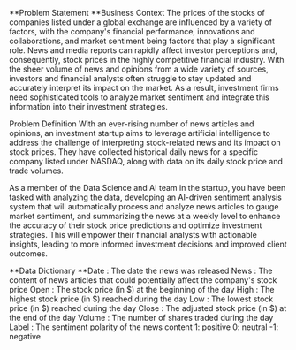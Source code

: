 **Problem Statement
**Business Context
The prices of the stocks of companies listed under a global exchange are influenced by a variety of factors, with the company's financial performance, innovations and collaborations, and market sentiment being factors that play a significant role. News and media reports can rapidly affect investor perceptions and, consequently, stock prices in the highly competitive financial industry. With the sheer volume of news and opinions from a wide variety of sources, investors and financial analysts often struggle to stay updated and accurately interpret its impact on the market. As a result, investment firms need sophisticated tools to analyze market sentiment and integrate this information into their investment strategies.

Problem Definition
With an ever-rising number of news articles and opinions, an investment startup aims to leverage artificial intelligence to address the challenge of interpreting stock-related news and its impact on stock prices. They have collected historical daily news for a specific company listed under NASDAQ, along with data on its daily stock price and trade volumes.

As a member of the Data Science and AI team in the startup, you have been tasked with analyzing the data, developing an AI-driven sentiment analysis system that will automatically process and analyze news articles to gauge market sentiment, and summarizing the news at a weekly level to enhance the accuracy of their stock price predictions and optimize investment strategies. This will empower their financial analysts with actionable insights, leading to more informed investment decisions and improved client outcomes.

**Data Dictionary
**Date : The date the news was released
News : The content of news articles that could potentially affect the company's stock price
Open : The stock price (in $) at the beginning of the day
High : The highest stock price (in $) reached during the day
Low : The lowest stock price (in $) reached during the day
Close : The adjusted stock price (in $) at the end of the day
Volume : The number of shares traded during the day
Label : The sentiment polarity of the news content
1: positive
0: neutral
-1: negative
